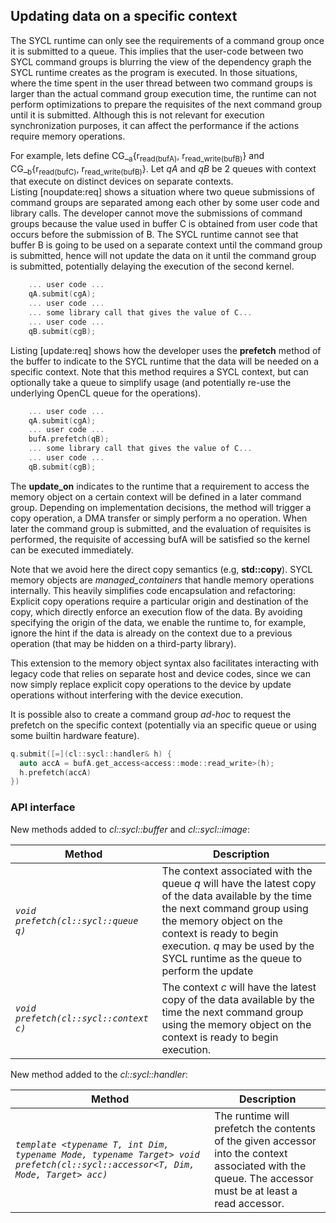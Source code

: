 ## Updating data on a specific context

The SYCL runtime can only see the requirements of a command group once
it is submitted to a queue. This implies that the user-code between two
SYCL command groups is blurring the view of the dependency graph the
SYCL runtime creates as the program is executed. In those situations,
where the time spent in the user thread between two command groups is
larger than the actual command group execution time, the runtime can not
perform optimizations to prepare the requisites of the next command
group until it is submitted. Although this is not relevant for execution
synchronization purposes, it can affect the performance if the actions
require memory operations.

For example, lets define CG_<sub>a</sub>{r<sub>read(bufA)</sub>, r<sub>read_write(bufB)</sub>} and
CG_<sub>b</sub>{r<sub>read(bufC)</sub>, r<sub>read_write(bufB)</sub>}.
Let *qA* and *qB* be 2 queues with context that execute on distinct
devices on separate contexts.
Listing [noupdate:req] shows a situation where two queue
submissions of command groups are separated among each other by some
user code and library calls. The developer cannot move the submissions of
command groups because the value used in buffer C is obtained from user
code that occurs before the submission of B. The SYCL runtime cannot see
that buffer B is going to be used on a separate context until the
command group is submitted, hence will not update the data on it until
the command group is submitted, potentially delaying the execution of
the second kernel.

```cpp
    ... user code ...
    qA.submit(cgA);
    ... user code ...
    ... some library call that gives the value of C...
    ... user code ...
    qB.submit(cgB);
```

Listing [update:req] shows how the developer uses the **prefetch**
method of the buffer to indicate to the SYCL runtime that the data will
be needed on a specific context. Note that this method requires a SYCL
context, but can optionally take a queue to simplify usage (and
potentially re-use the underlying OpenCL queue for the operations).

```cpp
    ... user code ...
    qA.submit(cgA);
    ... user code ...
    bufA.prefetch(qB);
    ... some library call that gives the value of C...
    ... user code ...
    qB.submit(cgB);
```

The **update_on** indicates to the runtime that a requirement to access
the memory object on a certain context will be defined in a later
command group. Depending on implementation decisions, the method will
trigger a copy operation, a DMA transfer or simply perform a no
operation. When later the command group is submitted, and the evaluation
of requisites is performed, the requisite of accessing bufA
will be satisfied so the kernel can be executed immediately.

Note that we avoid here the direct copy semantics (e.g, **std::copy**).
SYCL memory objects are *managed\_containers* that handle memory
operations internally. This heavily simplifies code encapsulation and
refactoring: Explicit copy operations require a particular origin and
destination of the copy, which directly enforce an execution flow of the data.
By avoiding specifying the origin of the data, we enable the runtime to,
for example, ignore the hint if the data is already on the context due
to a previous operation (that may be hidden on a third-party library).

This extension to the memory object syntax also facilitates interacting with
legacy code that relies on separate host and device codes, since we can now
simply replace explicit copy operations to the device by
update operations without interfering with the device execution.

It is possible also to create a command group _ad-hoc_ to request the prefetch
on the specific context (potentially via an specific queue or using some builtin
  hardware feature).

```cpp
q.submit([=](cl::sycl::handler& h) {
  auto accA = bufA.get_access<access::mode::read_write>(h);
  h.prefetch(accA)
})
```  

### API interface

New methods added to *cl::sycl::buffer* and *cl::sycl::image*:

| Method | Description |
|--------|-------------|
| *`void prefetch(cl::sycl::queue q)`* | The context associated with the queue _q_ will have the latest copy of the data available by the time the next command group using the memory object on the context is ready to begin execution. _q_ may be used by the SYCL runtime as the queue to perform the update |
| *`void prefetch(cl::sycl::context c)`* | The context _c_ will have the latest copy of the data available by the time the next command group using the memory object on the context is ready to begin execution. |

New method added to the *cl::sycl::handler*:

| Method | Description |
|--------|-------------|
| *`template <typename T, int Dim, typename Mode, typename Target> void prefetch(cl::sycl::accessor<T, Dim, Mode, Target> acc)`* | The runtime will prefetch the contents of the given accessor into the context associated with the queue. The accessor must be at least a read accessor. |

